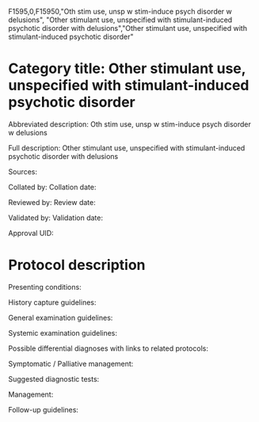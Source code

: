 F1595,0,F15950,"Oth stim use, unsp w stim-induce psych disorder w delusions", "Other stimulant use, unspecified with stimulant-induced psychotic disorder with delusions","Other stimulant use, unspecified with stimulant-induced psychotic disorder"
# Category title: Other stimulant use, unspecified with stimulant-induced psychotic disorder

Abbreviated description: Oth stim use, unsp w stim-induce psych disorder w delusions

Full description: Other stimulant use, unspecified with stimulant-induced psychotic disorder with delusions

Sources:

Collated by:
Collation date:

Reviewed by:
Review date:

Validated by:
Validation date:

Approval UID:

# Protocol description

Presenting conditions:

History capture guidelines:

General examination guidelines:

Systemic examination guidelines:

Possible differential diagnoses with links to related protocols:

Symptomatic / Palliative management:

Suggested diagnostic tests:

Management:

Follow-up guidelines:
